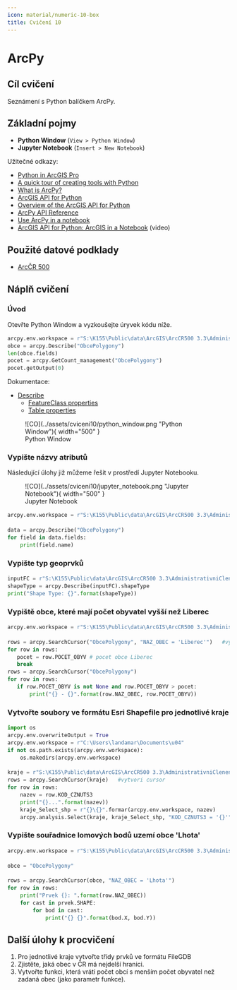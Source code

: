 ```yaml
---
icon: material/numeric-10-box
title: Cvičení 10
---
```


# ArcPy

## Cíl cvičení

Seznámení s Python balíčkem ArcPy.

## Základní pojmy

- **Python Window** (`View > Python Window`)
- **Jupyter Notebook** (`Insert > New Notebook`)

Užitečné odkazy:

* [Python in ArcGIS Pro](https://pro.arcgis.com/en/pro-app/arcpy/get-started/installing-python-for-arcgis-pro.htm)
* [A quick tour of creating tools with Python](https://pro.arcgis.com/en/pro-app/arcpy/geoprocessing_and_python/a-quick-tour-of-creating-tools-in-python.htm)
* [What is ArcPy?](https://pro.arcgis.com/en/pro-app/arcpy/get-started/what-is-arcpy-.htm)
* [ArcGIS API for Python](https://pro.arcgis.com/en/pro-app/arcpy/get-started/arcgis-api-for-python.htm)
* [Overview of the ArcGIS API for Python](https://developers.arcgis.com/python/guide/overview-of-the-arcgis-api-for-python/)
* [ArcPy API Reference](https://pro.arcgis.com/en/pro-app/arcpy/main/arcgis-pro-arcpy-reference.htm)
* [Use ArcPy in a notebook](https://doc.arcgis.com/en/arcgis-online/reference/use-arcpy-in-your-notebook.htm)
* [ArcGIS API for Python: ArcGIS in a Notebook](https://www.youtube.com/watch?v=FtuHFZUrrMc) (video)

## Použité datové podklady

- [ArcČR 500](../../data/#arccr-500)

## Náplň cvičení

### Úvod

Otevřte Python Window a vyzkoušejte úryvek kódu níže.

```py
arcpy.env.workspace = r"S:\K155\Public\data\ArcGIS\ArcCR500 3.3\AdministrativniCleneni_v13.gdb"
obce = arcpy.Describe("ObcePolygony")
len(obce.fields)
pocet = arcpy.GetCount_management("ObcePolygony")
pocet.getOutput(0)
```

Dokumentace:

- [Describe](https://pro.arcgis.com/en/pro-app/arcpy/data-access/describe.htm)
  - [FeatureClass properties](https://pro.arcgis.com/en/pro-app/arcpy/functions/featureclass-properties.htm)
  - [Table properties](https://pro.arcgis.com/en/pro-app/arcpy/functions/table-properties.htm)

<figure markdown>
![CO](../assets/cviceni10/python_window.png "Python Window"){ width="500" }
    <figcaption>Python Window</figcaption>
</figure>

### Vypište názvy atributů

Následující úlohy již můžeme řešit v prostředí Jupyter Notebooku.

<figure markdown>
![CO](../assets/cviceni10/jupyter_notebook.png "Jupyter Notebook"){ width="500" }
    <figcaption>Jupyter Notebook</figcaption>
</figure>

```py hl_lines="5"
arcpy.env.workspace = r"S:\K155\Public\data\ArcGIS\ArcCR500 3.3\AdministrativniCleneni_v13.gdb"
 
data = arcpy.Describe("ObcePolygony")   
for field in data.fields:
    print(field.name)
```

### Vypište typ geoprvků

```py hl_lines="3"
inputFC = r"S:\K155\Public\data\ArcGIS\ArcCR500 3.3\AdministrativniCleneni_v13.gdb\ObcePolygony"
shapeType = arcpy.Describe(inputFC).shapeType
print("Shape Type: {}".format(shapeType))
```

### Vypiště obce, které mají počet obyvatel vyšší než Liberec

```py hl_lines="10"
arcpy.env.workspace = r"S:\K155\Public\data\ArcGIS\ArcCR500 3.3\AdministrativniCleneni_v13.gdb"

rows = arcpy.SearchCursor("ObcePolygony", "NAZ_OBEC = 'Liberec'")   #vytvori cursor
for row in rows:
   pocet = row.POCET_OBYV # pocet obce Liberec
   break
rows = arcpy.SearchCursor("ObcePolygony")
for row in rows:
   if row.POCET_OBYV is not None and row.POCET_OBYV > pocet:
       print("{} - {}".format(row.NAZ_OBEC, row.POCET_OBYV))
```

### Vytvořte soubory ve formátu Esri Shapefile pro jednotlivé kraje

```py hl_lines="13"
import os
arcpy.env.overwriteOutput = True
arcpy.env.workspace = r"C:\Users\landamar\Documents\u04"
if not os.path.exists(arcpy.env.workspace):
    os.makedirs(arcpy.env.workspace)

kraje = r"S:\K155\Public\data\ArcGIS\ArcCR500 3.3\AdministrativniCleneni_v13.gdb\KrajePolygony"
rows = arcpy.SearchCursor(kraje)   #vytvori cursor
for row in rows:
    nazev = row.KOD_CZNUTS3
    print("{}...".format(nazev))
    kraje_Select_shp = r"{}\{}".formar(arcpy.env.workspace, nazev)
    arcpy.analysis.Select(kraje, kraje_Select_shp, "KOD_CZNUTS3 = '{}'".format(nazev))
```

### Vypište souřadnice lomových bodů uzemí obce 'Lhota'

```py hl_lines="10"
arcpy.env.workspace = r"S:\K155\Public\data\ArcGIS\ArcCR500 3.3\AdministrativniCleneni_v13.gdb"
 
obce = "ObcePolygony"

rows = arcpy.SearchCursor(obce, "NAZ_OBEC = 'Lhota'")
for row in rows:
    print("Prvek {}: ".format(row.NAZ_OBEC))
    for cast in prvek.SHAPE:
        for bod in cast:
            print("{} {}".format(bod.X, bod.Y))
```

## Další úlohy k procvičení

1. Pro jednotlivé kraje vytvořte třídy prvků ve formátu FileGDB
1. Zjistěte, jaká obec v ČR má nejdelší hranici.
1. Vytvořte funkci, která vrátí počet obcí s menším počet obyvatel než zadaná obec (jako parametr funkce).

